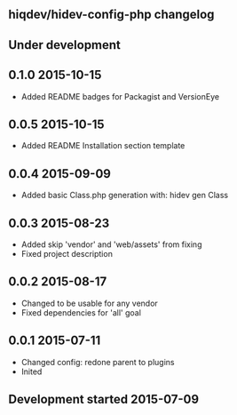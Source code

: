 hiqdev/hidev-config-php changelog
---------------------------------

## Under development


## 0.1.0 2015-10-15

- Added README badges for Packagist and VersionEye

## 0.0.5 2015-10-15

- Added README Installation section template

## 0.0.4 2015-09-09

- Added basic Class.php generation with: hidev gen Class

## 0.0.3 2015-08-23

- Added skip 'vendor' and 'web/assets' from fixing
- Fixed project description

## 0.0.2 2015-08-17

- Changed to be usable for any vendor
- Fixed dependencies for 'all' goal

## 0.0.1 2015-07-11

- Changed config: redone parent to plugins
- Inited

## Development started 2015-07-09

